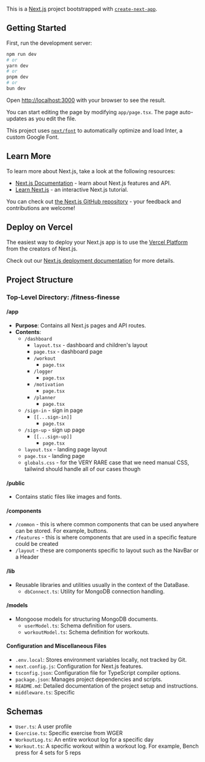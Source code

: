 This is a [Next.js](https://nextjs.org/) project bootstrapped with [`create-next-app`](https://github.com/vercel/next.js/tree/canary/packages/create-next-app).

## Getting Started

First, run the development server:

```bash
npm run dev
# or
yarn dev
# or
pnpm dev
# or
bun dev
```

Open [http://localhost:3000](http://localhost:3000) with your browser to see the result.

You can start editing the page by modifying `app/page.tsx`. The page auto-updates as you edit the file.

This project uses [`next/font`](https://nextjs.org/docs/basic-features/font-optimization) to automatically optimize and load Inter, a custom Google Font.

## Learn More

To learn more about Next.js, take a look at the following resources:

- [Next.js Documentation](https://nextjs.org/docs) - learn about Next.js features and API.
- [Learn Next.js](https://nextjs.org/learn) - an interactive Next.js tutorial.

You can check out [the Next.js GitHub repository](https://github.com/vercel/next.js/) - your feedback and contributions are welcome!

## Deploy on Vercel

The easiest way to deploy your Next.js app is to use the [Vercel Platform](https://vercel.com/new?utm_medium=default-template&filter=next.js&utm_source=create-next-app&utm_campaign=create-next-app-readme) from the creators of Next.js.

Check out our [Next.js deployment documentation](https://nextjs.org/docs/deployment) for more details.

## Project Structure

### Top-Level Directory: /fitness-finesse

#### /app

- **Purpose**: Contains all Next.js pages and API routes.
- **Contents**:
  - `/dashboard`
    - `layout.tsx` - dashboard and children's layout
    - `page.tsx` - dashboard page
    - `/workout`
      - `page.tsx`
    - `/logger`
      - `page.tsx`
    - `/motivation`
      - `page.tsx`
    - `/planner`
      - `page.tsx`
  - `/sign-in` - sign in page
    - `[[...sign-in]]`
      - `page.tsx`
  - `/sign-up` - sign up page
    - `[[...sign-up]]`
      - `page.tsx`
  - `layout.tsx` - landing page layout
  - `page.tsx` - landing page
  - `globals.css` - for the VERY RARE case that we need manual CSS, tailwind should handle all of our cases though

#### /public

- Contains static files like images and fonts.

#### /components

- `/common` - this is where common components that can be used anywhere can be stored. For example, buttons.
- `/features` - this is where components that are used in a specific feature could be created
- `/layout` - these are components specific to layout such as the NavBar or a Header

#### /lib

- Reusable libraries and utilities usually in the context of the DataBase.
  - `dbConnect.ts`: Utility for MongoDB connection handling.

#### /models

- Mongoose models for structuring MongoDB documents.
  - `userModel.ts`: Schema definition for users.
  - `workoutModel.ts`: Schema definition for workouts.

#### Configuration and Miscellaneous Files

- `.env.local`: Stores environment variables locally, not tracked by Git.
- `next.config.js`: Configuration for Next.js features.
- `tsconfig.json`: Configuration file for TypeScript compiler options.
- `package.json`: Manages project dependencies and scripts.
- `README.md`: Detailed documentation of the project setup and instructions.
- `middleware.ts`: Specific

## Schemas

- `User.ts`: A user profile
- `Exercise.ts`: Specific exercise from WGER
- `WorkoutLog.ts`: An entire workout log for a specific day
- `Workout.ts`: A specific workout within a workout log. For example, Bench press for 4 sets for 5 reps
